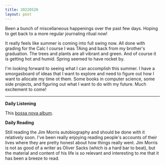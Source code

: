 ```yaml
---
title: 20220520
layout: post
---
```


Been a bunch of miscellaneous happenings over the past few days. Hoping to get back to a more regular journaling ritual now! 

It really feels like summer is coming into full swing now. All done with grading for the Calc I course I was TAing and back from my brother's graduation. The trees and plants are all vibrant and green. And of course it is getting hot and humid. Spring seemed to have rocket by.

I'm looking forward to seeing what I can accomplish this summer. I have a smorgasboard of ideas that I want to explore and need to figure out how I want to allocate my time ot them. Some books in computer science, some side projects, and figuring out what I want to do with my future. Much excitement to come!

---

**Daily Listening**

This [bossa nova album](https://open.spotify.com/album/1ucMLy9XwBVCclkV7ySsKg?si=2je0Vus1Riu2K2o6gQzfZA).

**Daily Reading**

Still reading the Jim Morris autobiography and should be done with it relatively soon. I've been really enjoying reading people's accounts of their lives where they are pretty honest about how things really went. Jim Morris is not as good of a writer as Oliver Sacks (which is a hard bar to beat), but the material and content of his life is so relevant and interesting to me that it has been a breeze to read. 